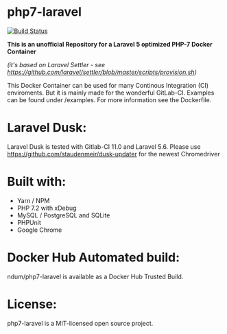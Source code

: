 # php7-laravel

[![Build Status](https://travis-ci.org/ndum/php7-laravel.svg)](https://travis-ci.org/ndum/php7-laravel)

**This is an unofficial Repository for a Laravel 5 optimized PHP-7 Docker Container** 

*(it's based on Laravel Settler - see https://github.com/laravel/settler/blob/master/scripts/provision.sh)*

This Docker Container can be used for many Continous Integration (CI) enviroments.
But it is mainly made for the wonderful GitLab-CI. Examples can be found under /examples. For more information see the Dockerfile.

# Laravel Dusk:
Laravel Dusk is tested with Gitlab-CI 11.0 and Laravel 5.6. Please use https://github.com/staudenmeir/dusk-updater for the newest Chromedriver

# Built with:
* Yarn / NPM
* PHP 7.2 with xDebug
* MySQL / PostgreSQL and SQLite
* PHPUnit
* Google Chrome

# Docker Hub Automated build:
ndum/php7-laravel is available as a Docker Hub Trusted Build.

# License:
php7-laravel is a MIT-licensed open source project.
